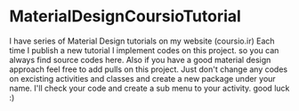 # MaterialDesignCoursioTutorial
I have series of Material Design tutorials on my website (coursio.ir)
Each time I publish a new tutorial I implement codes on this project. so you can always find source codes here.
Also if you have a good material design approach feel free to add pulls on this project.
Just don't change any codes on excisting activities and classes and create a new package under your name. I'll check your code and create a sub menu to your activity.
good luck :)

